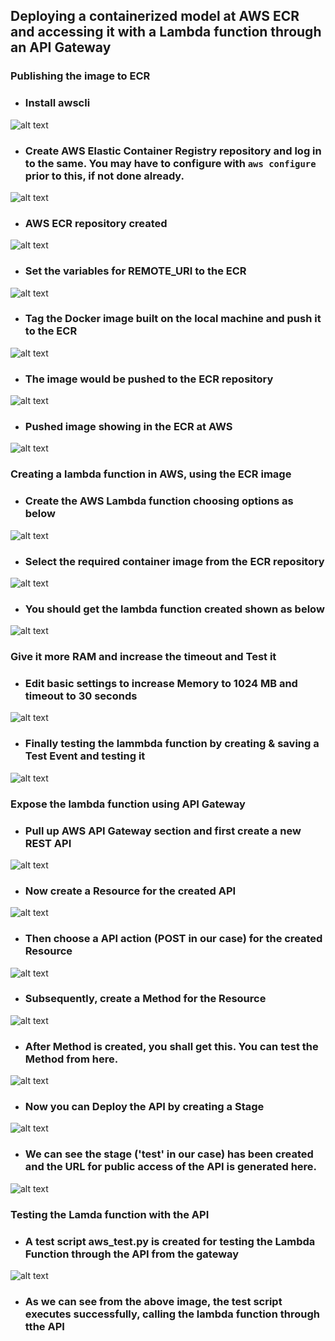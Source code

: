 ## Deploying a containerized model at AWS ECR and accessing it with a Lambda function through an API Gateway ##

 ### Publishing the image to ECR ###

 - ### Install awscli ###

 ![alt text](images/install-awscli.jpg)

 - ### Create AWS Elastic Container Registry repository and log in to the same. You may have to configure with ```aws configure``` prior to this, if not done already. ###

 ![alt text](<images/create ECR repo and login to that.jpg>)

 - ### AWS ECR repository created ###

 ![alt text](images/aws-repo-screenshot.jpg)

 - ### Set the variables for REMOTE_URI to the ECR ###

 ![alt text](images/REMOTE_URI_SET.jpg)

 - ### Tag the Docker image built on the local machine and push it to the ECR ###

 ![alt text](images/REMOTE_URI_SET_TAGGING_PUSH.jpg)

 - ### The image would be pushed to the ECR repository ### 
 
 ![alt text](<images/TAGGING IMAGE AND PUSHING TO ECR.jpg>)

 - ### Pushed image showing in the ECR at AWS ###

 ![alt text](<images/Image pushed to ECR.jpg>)



 ### Creating a lambda function in AWS, using the ECR image ###
 
 - ### Create the AWS Lambda function choosing options as below ###

 ![alt text](<images/finally create the lambda function.jpg>)

 - ### Select the required container image from the ECR repository ### 

 ![alt text](<images/select container image from ECR.jpg>)

 - ### You should get the lambda function created shown as below ###

 ![alt text](<images/successfully created lambda function.jpg>)



 ### Give it more RAM and increase the timeout and Test it ###

 - ### Edit basic settings to increase Memory to 1024 MB and timeout to 30 seconds ###

 ![alt text](<images/Increased RAM and time out duration.jpg>)

 - ### Finally testing the lammbda function by creating & saving a Test Event and testing it ###

 ![alt text](<images/lambda function test and result.jpg>)


 ### Expose the lambda function using API Gateway ###

 - ### Pull up AWS API Gateway section and first create a new REST API ###

 ![alt text](<images/Creating REST API.jpg>)
 
 - ### Now create a Resource for the created API ###

 ![alt text](<images/creating resource for API.jpg>)

 - ### Then choose a API action (POST in our case) for the created Resource ###

 ![alt text](<images/creating method for created resource.jpg>)

 - ### Subsequently, create a Method for the Resource ###

 ![alt text](<images/creating method for created resources.jpg>)

 - ### After Method is created, you shall get this. You can test the Method from here. ###

 ![alt text](<images/API Gateway (method created for resourse ).jpg>)

 - ### Now you can Deploy the API by creating a Stage ###

 ![alt text](<images/deploying the API.jpg>)

 - ### We can see the stage ('test' in our case) has been created and the URL for public access of the API is generated here. ###

 ![alt text](<images/api gateway stage created with public url.jpg>)



 ### Testing the Lamda function with the API ###

 - ### A test script aws_test.py is created for testing the Lambda Function through the API from the gateway ###

 ![alt text](<images/final test script to test the lambda function through API gateway.jpg>)

 - ### As we can see from the above image, the test script executes successfully, calling the lambda function through tthe API ###
